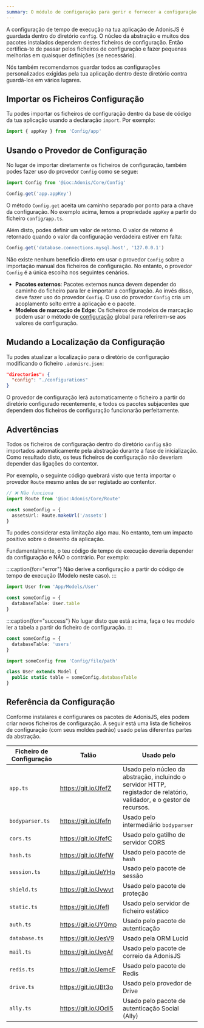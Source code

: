 ```yaml
---
summary: O módulo de configuração para gerir e fornecer a configuração da aplicação aos pacotes instalados.
---
```


A configuração de tempo de execução na tua aplicação de AdonisJS é guardada dentro do diretório `config`. O núcleo da abstração e muitos dos pacotes instalados dependem destes ficheiros de configuração. Então certifica-te de passar pelos ficheiros de configuração e fazer pequenas melhorias em quaisquer definições (se necessário).

Nós também recomendamos guardar todos as configurações personalizados exigidas pela tua aplicação dentro deste diretório contra guardá-los em vários lugares.

## Importar os Ficheiros Configuração

Tu podes importar os ficheiros de configuração dentro da base de código da tua aplicação usando a declaração `import`. Por exemplo:

```ts
import { appKey } from 'Config/app'
```

## Usando o Provedor de Configuração


No lugar de importar diretamente os ficheiros de configuração, também podes fazer uso do provedor `Config` como se segue:

```ts
import Config from '@ioc:Adonis/Core/Config'

Config.get('app.appKey')
```

O método `Config.get` aceita um caminho separado por ponto para a chave da configuração. No exemplo acima, lemos a propriedade `appKey` a partir do ficheiro `config/app.ts`.

Além disto, podes definir um valor de retorno. O valor de retorno é retornado quando o valor da configuração verdadeira estiver em falta:

```ts
Config.get('database.connections.mysql.host', '127.0.0.1')
```

Não existe nenhum beneficio direto em usar o provedor `Config` sobre a importação manual dos ficheiros de configuração. No entanto, o provedor `Config` é a única escolha nos seguintes cenários.

- **Pacotes externos**: Pacotes externos nunca devem depender do caminho do ficheiro para ler e importar a configuração. Ao invés disso, deve fazer uso do provedor `Config`. O uso do provedor `Config` cria um acoplamento solto entre a aplicação e o pacote.
- **Modelos de marcação de Edge**: Os ficheiros de modelos de marcação podem usar o método de [configuração](../../reference/views/globals/all-helpers#config) global para referirem-se aos valores de configuração.

## Mudando a Localização da Configuração

Tu podes atualizar a localização para o diretório de configuração modificando o ficheiro `.adonisrc.json`:

```json
"directories": {
  "config": "./configurations"
}
```

O provedor de configuração lerá automaticamente o ficheiro a partir do diretório configurado recentemente, e todos os pacotes subjacentes que dependem dos ficheiros de configuração funcionarão perfeitamente.

## Advertências

Todos os ficheiros de configuração dentro do diretório `config` são importados automaticamente pela abstração durante a fase de inicialização. Como resultado disto, os teus ficheiros de configuração não deveriam depender das ligações do contentor.

Por exemplo, o seguinte código quebrará visto que tenta importar o provedor `Route` mesmo antes de ser registado ao contentor.

```ts
// ❌ Não funciona
import Route from '@ioc:Adonis/Core/Route'

const someConfig = {
  assetsUrl: Route.makeUrl('/assets')
}
```

Tu podes considerar esta limitação algo mau. No entanto, tem um impacto positivo sobre o desenho da aplicação.

Fundamentalmente, o teu código de tempo de execução deveria depender da configuração e NÃO o contrário. Por exemplo:

:::caption{for="error"}
Não derive a configuração a partir do código de tempo de execução (Modelo neste caso).
:::
```ts
import User from 'App/Models/User'

const someConfig = {
  databaseTable: User.table
}
```

:::caption{for="success"}
No lugar disto que está acima, faça o teu modelo ler a tabela a partir do ficheiro de configuração.
:::

```ts
const someConfig = {
  databaseTable: 'users'
}
```

```ts
import someConfig from 'Config/file/path'

class User extends Model {
  public static table = someConfig.databaseTable
}
```

## Referência da Configuração

Conforme instalares e configurares os pacotes de AdonisJS, eles podem criar novos ficheiros de configuração. A seguir está uma lista de ficheiros de configuração (com seus moldes padrão) usado pelas diferentes partes da abstração.

| Ficheiro de Configuração | Talão | Usado pelo |
|------------|------|----------|
| `app.ts` | https://git.io/JfefZ | Usado pelo núcleo da abstração, incluindo o servidor HTTP, registador de relatório, validador, e o gestor de recursos. |
| `bodyparser.ts` | https://git.io/Jfefn | Usado pelo intermediário `bodyparser` |
| `cors.ts` | https://git.io/JfefC | Usado pelo gatilho de servidor CORS |
| `hash.ts` | https://git.io/JfefW | Usado pelo pacote de `hash` |
| `session.ts` | https://git.io/JeYHp | Usado pelo pacote de sessão |
| `shield.ts` | https://git.io/Jvwvt | Usado pelo pacote de proteção
| `static.ts` | https://git.io/Jfefl | Usado pelo servidor de ficheiro estático |
| `auth.ts` | https://git.io/JY0mp | Usado pelo pacote de autenticação |
| `database.ts` | https://git.io/JesV9 | Usado pela ORM Lucid |
| `mail.ts` | https://git.io/JvgAf | Usado pelo pacote de correio da AdonisJS |
| `redis.ts` | https://git.io/JemcF | Usado pelo pacote de Redis |
| `drive.ts` | https://git.io/JBt3o | Usado pelo provedor de Drive |
| `ally.ts` | https://git.io/JOdi5 | Usado pelo pacote de autenticação Social (Ally) |
